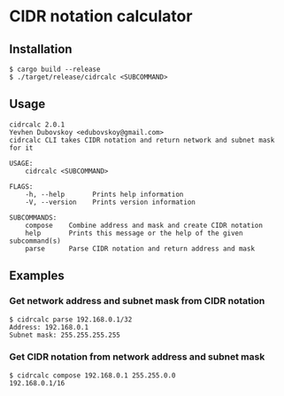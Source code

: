# CIDR notation calculator

## Installation
```shell
$ cargo build --release
$ ./target/release/cidrcalc <SUBCOMMAND>
```

## Usage
```shell
cidrcalc 2.0.1
Yevhen Dubovskoy <edubovskoy@gmail.com>
cidrcalc CLI takes CIDR notation and return network and subnet mask for it

USAGE:
    cidrcalc <SUBCOMMAND>

FLAGS:
    -h, --help       Prints help information
    -V, --version    Prints version information

SUBCOMMANDS:
    compose    Combine address and mask and create CIDR notation
    help       Prints this message or the help of the given subcommand(s)
    parse      Parse CIDR notation and return address and mask
```

## Examples
### Get network address and subnet mask from CIDR notation
```shell
$ cidrcalc parse 192.168.0.1/32
Address: 192.168.0.1
Subnet mask: 255.255.255.255
```

### Get CIDR notation from network address and subnet mask
```shell
$ cidrcalc compose 192.168.0.1 255.255.0.0
192.168.0.1/16
```
